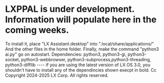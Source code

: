 # LXPPAL is under development. Information will populate here in the coming weeks.
To install it, place "LX Assistant.desktop" into ".local/share/applications/"
And the other files in the home folder.
Finally, make the command "python3 ai.py" go on autostart.
Dependencies: python3, python3-gi, python3-socket, python3-webbrowser, python3-subprocess,python3-threading, python3-difflib ---- if you are using the latest version of LX OS 3.0, you shouldn't have to install any of the dependincies shown execpt in bold.
Cc Copyright 2024-2025 LX Corp. All rights reserved.
